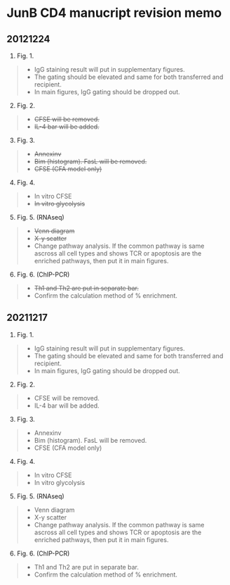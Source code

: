 # JunB CD4 manucript revision memo

## 20121224
1. Fig. 1. 
> - IgG staining result will put in supplementary figures.
> - The gating should be elevated and same for both transferred and recipient.
> - In main figures,  IgG gating should be dropped out. 
> 
2.	Fig. 2.
> - ~~CFSE will be removed.~~
> - ~~IL-4 bar will be added.~~
> 
3.	Fig. 3.
> - ~~Annexinv~~
> - ~~Bim (histogram). FasL will be removed.~~
> - ~~CFSE (CFA model only)~~
> 
4.	Fig. 4.
> -	In vitro CFSE
> - ~~In vitro glycolysis~~
> 
5.	Fig. 5. (RNAseq)
> - ~~Venn diagram~~
> - ~~X-y scatter~~
> - Change pathway analysis. If the common pathway is same ascross all cell types and shows TCR or apoptosis are the enriched pathways, then put it in main figures.
> 
6.	Fig. 6. (ChIP-PCR)
> - ~~Th1 and Th2 are put in separate bar.~~
> - Confirm the calculation method of % enrichment.
> 

## 20211217
1. Fig. 1.  
> - IgG staining result will put in supplementary figures.
> - The gating should be elevated and same for both transferred and recipient.
> - In main figures,  IgG gating should be dropped out. 
> 
2.	Fig. 2.
> - CFSE will be removed.
> - IL-4 bar will be added.
> 
3.	Fig. 3.
> - Annexinv
> - Bim (histogram). FasL will be removed.
> - CFSE (CFA model only)
> 
4.	Fig. 4.
> -	In vitro CFSE
> - In vitro glycolysis
> 
5.	Fig. 5. (RNAseq)
> - Venn diagram
> - X-y scatter
> - Change pathway analysis. If the common pathway is same ascross all cell types and shows TCR or apoptosis are the enriched pathways, then put it in main figures.
> 
6.	Fig. 6. (ChIP-PCR)
> - Th1 and Th2 are put in separate bar.
> - Confirm the calculation method of % enrichment.
> 
